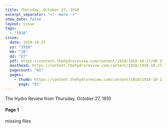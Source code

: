 ```yaml
---
title: Thursday, October 27, 1910
excerpt_separator: "<!--more-->"
show_date: false
layout: issue
tags:
  - "1910"
issue:
  date: 1910-10-27
  yy: "1910"
  mm: "10"
  dd: "27"
  pdf: https://content.thehydroreview.com/content/1910/1910-10-27/HR-1910-10-27.pdf
  masthead: https://content.thehydroreview.com/content/1910/1910-10-27/masthead/HR-1910-10-27.jpg
  pagecount: "01"
  pages:
    - thumb: https://content.thehydroreview.com/content/1910/1910-10-27/thumbnails/HR-1910-10-27-01.jpg
      page: "01"
---
```


The Hydro Review from Thursday, October 27, 1910

<!--more-->

<h4>Page 1</h4>
<p>missing files</p>
